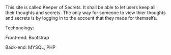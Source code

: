 This site is called Keeper of Secrets. It shall be
able to let users keep all their thoughts and secrets.
The only way for someone to view thier thoughts and secrets
is by logging in to the account that they made for themselfs.

Techonology:

Front-end: Bootstrap

Back-end: MYSQL, PHP
